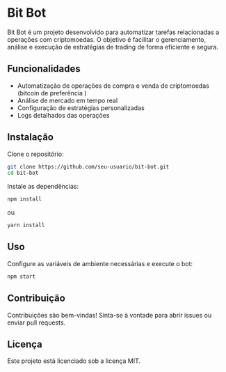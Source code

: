 # Bit Bot

Bit Bot é um projeto desenvolvido para automatizar tarefas relacionadas a operações com criptomoedas. O objetivo é facilitar o gerenciamento, análise e execução de estratégias de trading de forma eficiente e segura.

## Funcionalidades

- Automatização de operações de compra e venda de criptomoedas (bitcoin de preferência )
- Análise de mercado em tempo real
- Configuração de estratégias personalizadas
- Logs detalhados das operações

## Instalação

Clone o repositório:

```bash
git clone https://github.com/seu-usuario/bit-bot.git
cd bit-bot
```

Instale as dependências:

```bash
npm install
```

ou

```bash
yarn install
```

## Uso

Configure as variáveis de ambiente necessárias e execute o bot:

```bash
npm start
```

## Contribuição

Contribuições são bem-vindas! Sinta-se à vontade para abrir issues ou enviar pull requests.

## Licença

Este projeto está licenciado sob a licença MIT.

